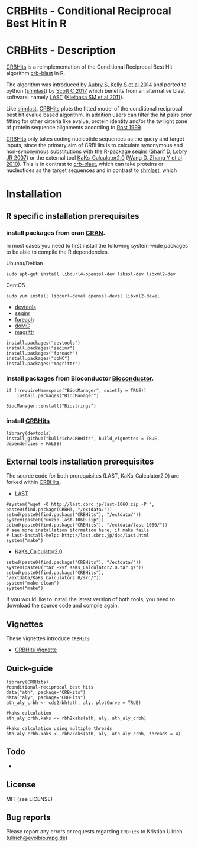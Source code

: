 CRBHits - Conditional Reciprocal Best Hit in R
=========
# CRBHits - Description

[CRBHits](https://github.com/kullrich/CRBHits) is a reimplementation of the Conditional Reciprocal Best Hit algorithm [crb-blast](https://github.com/cboursnell/crb-blast) in R.

The algorithm was introduced by [Aubry S, Kelly S et al 2014](http://www.plosgenetics.org/article/info%3Adoi%2F10.1371%2Fjournal.pgen.1004365) and ported to python ([shmlast](https://pypi.org/project/shmlast/)) by [Scott C 2017](https://joss.theoj.org/papers/10.21105/joss.00142) which benefits from an alternative blast software, namely [LAST](http://last.cbrc.jp/) ([Kiełbasa SM et al 2011](https://genome.cshlp.org/content/21/3/487.long)).

Like [shmlast](https://pypi.org/project/shmlast/), [CRBHits](https://github.com/kullrich/CRBHits) plots the fitted model of the conditional reciprocal best hit evalue based algorithm. In addition users can filter the hit pairs prior fitting for other cirteria like evalue, protein identity and/or the twilight zone of protein sequence alignments according to [Rost 1999](https://academic.oup.com/peds/article/12/2/85/1550637).

[CRBHits](https://github.com/kullrich/CRBHits) only takes coding nucleotide sequences as the query and target inputs, since the primary aim of CRBHits is to calculate synonymous and non-synonymous substitutions with the R-package [seqinr](https://cran.r-project.org/web/packages/seqinr/index.html) ([Sharif D, Lobry JR 2007](https://link.springer.com/chapter/10.1007/978-3-540-35306-5_10)) or the external tool [KaKs_Calculator2.0](https://sourceforge.net/projects/kakscalculator2/files/KaKs_Calculator2.0.tar.gz/download) ([Wang D, Zhang Y et al 2010](https://www.ncbi.nlm.nih.gov/pmc/articles/PMC5054116/)). This is in contrast to [crb-blast](https://github.com/cboursnell/crb-blast), which can take proteins or nucleotides as the target sequences and in contrast to [shmlast](https://pypi.org/project/shmlast/), which 

# Installation

## R specific installation prerequisites

### install packages from cran [CRAN](https://cran.r-project.org/web/packages/index.html).

In most cases you need to first install the following system-wide packages to be able to compile the R dependencies.

Ubuntu/Debian

```
sudo apt-get install libcurl4-openssl-dev libssl-dev libxml2-dev
```

CentOS

```
sudo yum install libcurl-devel openssl-devel libxml2-devel
```

- [devtools](https://cran.r-project.org/web/packages/devtools/index.html)
- [seqinr](https://cran.r-project.org/web/packages/seqinr/index.html)
- [foreach](https://cran.r-project.org/web/packages/foreach/index.html)
- [doMC](https://cran.r-project.org/web/packages/doMC/index.html)
- [magrittr](https://cran.r-project.org/web/packages/magrittr/index.html)

```
install.packages("devtools")
install.packages("seqinr")
install.packages("foreach")
install.packages("doMC")
install.packages("magrittr")
```

### install packages from Bioconductor [Bioconductor](https://www.bioconductor.org/).

```
if (!requireNamespace("BiocManager", quietly = TRUE))
    install.packages("BiocManager")

BiocManager::install("Biostrings")
```

### install [CRBHits](https://github.com/kullrich/CRBHits)

```
library(devtools)
install_github("kullrich/CRBHits", build_vignettes = TRUE, dependencies = FALSE)
```

## External tools installation prerequisites

The source code for both prerequisites (LAST, KaKs_Calculator2.0) are forked within [CRBHits](). 

- [LAST](http://last.cbrc.jp/)
```
#system("wget -O http://last.cbrc.jp/last-1060.zip -P ", paste0(find.package(CRBH), "/extdata/"))
setwd(paste0(find.package("CRBHits"), "/extdata/"))
system(paste0("unzip last-1060.zip"))
setwd(paste0(find.package("CRBHits"), "/extdata/last-1060/"))
# see more installation iformation here, if make fails
# last-install-help: http://last.cbrc.jp/doc/last.html
system("make")
```

- [KaKs_Calculator2.0](https://sourceforge.net/projects/kakscalculator2/files/KaKs_Calculator2.0.tar.gz/download)

```
setwd(paste0(find.package("CRBHits"), "/extdata/"))
system(paste0("tar -xvf KaKs_Calculator2.0.tar.gz"))
setwd(paste0(find.package("CRBHits"), "/extdata/KaKs_Calculator2.0/src/"))
system("make clean")
system("make")
```

If you would like to install the latest version of both tools, you need to download the source code and compile again. 

## Vignettes

These vignettes introduce `CRBHits`

- [CRBHits Vignette](https://github.com/kullrich/CRBHits/tree/master/vignettes/CRBHitsVignette.Rmd)

## Quick-guide

```
library(CRBHits)
#conditional-reciprocal best hits
data("ath", package="CRBHits")
data("aly", package="CRBHits")
ath_aly_crbh <- cds2rbh(ath, aly, plotCurve = TRUE)

#kaks calculation
ath_aly_crbh.kaks <- rbh2kaks(ath, aly, ath_aly_crbh)

#kaks calculation using multiple threads
ath_aly_crbh.kaks <- rbh2kaks(ath, aly, ath_aly_crbh, threads = 4)
```

## Todo
- 

## License

MIT (see LICENSE)

## Bug reports

Please report any errors or requests regarding `CRBHits` to Kristian Ullrich (ullrich@evolbio.mpg.de)

